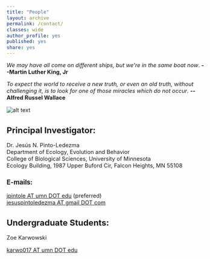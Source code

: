 ```yaml
---
title: "People"
layout: archive
permalink: /contact/
classes: wide
author_profile: yes
published: yes
share: yes
---
```


<style type="text/css">
  body{
  font-size: 11pt;
}
</style>

_We may have all come on different ships, but we're in the same boat now_. __--Martin Luther King, Jr__

_To expect the world to receive a new truth, or even an old truth, without challenging it, is to look for one of those miracles which do not occur_. __--Alfred Russel Wallace__

![alt text](https://github.com/jesusNPL/jesusnpl.github.io/blob/master/contacto2.jpg?raw=true)

## Principal Investigator:  
Dr. Jesús N. Pinto-Ledezma   
Department of Ecology, Evolution and Behavior  
College of Biological Sciences, University of Minnesota    
Ecology Building, 1987 Upper Buford Cir, Falcon Heights, MN 55108  
### E-mails: 
[jpintole AT umn DOT edu](mailto:jpintole@umn.edu) (preferred)   
[jesuspintoledezma AT gmail DOT com](mailto:jesuspintoledezma@gmail.com)   

## Undergraduate Students:
Zoe Karwowski

[karwo017 AT umn DOT edu](mailto:karwo017@umn.edu) 
